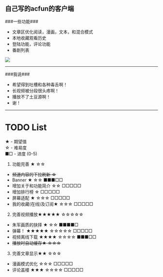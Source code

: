 自己写的acfun的客户端
---

###一些功能###
* 文章区优化阅读，漫画，文本，和混合模式
* 本地收藏观看历史
* 登陆功能，评论功能
* 番剧列表

<a href="https://play.google.com/store/apps/details?id=tv.avfun"><img src="http://www.android.com/images/brand/get_it_on_play_logo_large.png"/></a>

---

###我说###
 * 希望得到吐槽和各种毒舌啊！
 * 长视频被分段很头疼啊！
 * 播放不了土豆源啊！
 * 谢！

---

TODO List
==========
★ - 期望值  
☆ - 难易度  
■□ - 进度 (0-5)  

1. 功能完善 ★ ☆☆

- <del>频道内容的下拉刷新  ☆</del>
- Banner ★ ☆☆               ■■■□□
- 增加关于和功能简介 ☆☆     □□□□□
- 增加排行榜 ☆               □□□□□
- 屏幕适配 ★ ☆☆☆             □□□□□
- 我的收藏(在线)及订阅★ ☆☆☆  □□□□□

2. 完善视频播放★★★★★ ☆☆☆☆☆

- 朱军画质的抉择 ★ ☆☆      ■■■■□
- 弹幕！ ★★★★★ ☆☆☆☆☆        □□□□□
- 视频离线下载 ★★★★ ☆☆☆☆   ■■■□□
- <del>播放时自动缓存★ ☆☆☆</del>

3. 完善文章显示★★ ☆☆☆

- 漫画模式优化 ☆☆☆        □□□□□
- 评论盖楼 ★★★ ☆☆☆☆       □□□□□
